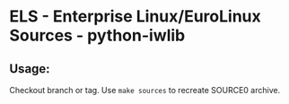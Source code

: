 # ELS - Enterprise Linux/EuroLinux Sources - python-iwlib
 
## Usage:
  Checkout branch or tag. Use `make sources` to recreate  SOURCE0 archive.
